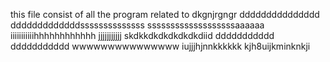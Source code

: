 this file consist of all the program related to
dkgnjrgngr
ddddddddddddddd
dddddddddddddssssssssssssss
sssssssssssssssssssaaaaaa
iiiiiiiiiiihhhhhhhhhhhh
jjjjjjjjjjj
skdkkdkdkdkdkdkdiid
ddddddddddd
ddddddddddd
wwwwwwwwwwwwwww
iujjjhjnnkkkkkk
kjh8uijkminknkji
